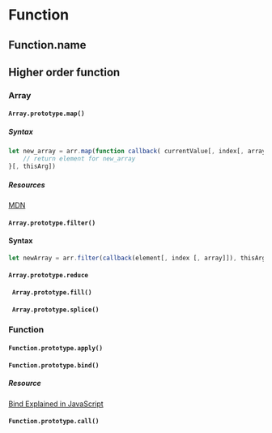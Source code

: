 # Function
## Function.name

## Higher order function
### Array
#### ```Array.prototype.map()```
##### Syntax
``` javascript
let new_array = arr.map(function callback( currentValue[, index[, array]]){
    // return element for new_array
}[, thisArg])
```
##### Resources
[MDN](https://developer.mozilla.org/en-US/docs/Web/JavaScript/Reference/Global_Objects/Array/map)

#### ```Array.prototype.filter()```
#### Syntax
```javascript
let newArray = arr.filter(callback(element[, index [, array]]), thisArg)
```
#### ```Array.prototype.reduce```

#### ``` Array.prototype.fill()```

#### ``` Array.prototype.splice()```


### Function
#### ```Function.prototype.apply()```
#### ```Function.prototype.bind()```

##### Resource
[Bind Explained in JavaScript](https://www.youtube.com/watch?v=g2WcckBB_q0)

#### ```Function.prototype.call()```